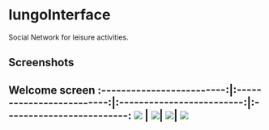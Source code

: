# IungoInterface
Social Network for leisure activities.


Screenshots
-------------
Welcome screen 
:-------------------------:|:-------------------------:|:-------------------------:|:-------------------------:
![](https://github.com/uribernal/IungoInterface/blob/master/Figures/WelcomeScreen1.png)  |  ![](https://github.com/uribernal/IungoInterface/blob/master/Figures/WelcomeScreen2.png)|  ![](https://github.com/uribernal/IungoInterface/blob/master/Figures/WelcomeScreen3.png)|  ![](https://github.com/uribernal/IungoInterface/blob/master/Figures/WelcomeScreen4.png)
-------------


